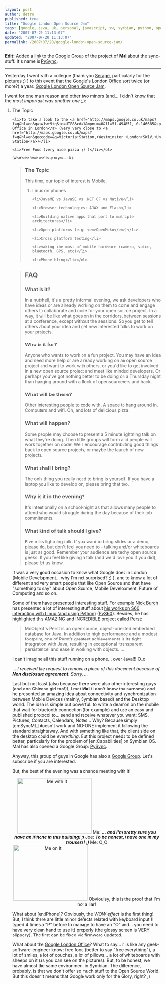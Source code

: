 ```yaml
---
layout: post
author: detro
published: true
title: "Google London Open Source Jam"
tags: [google, java, uk, personal, javascript, sw, symbian, python, opensource, curiosity, english, symbianos, projects]
date: "2007-07-20 11:13:07"
updated: "2007-07-20 11:13:07"
permalink: /2007/07/20/google-london-open-source-jam/
---
```


<strong>Edit:</strong> Added a <a href="http://groups.google.com/group/pysync">link </a>to the Google Group of the project of <strong>Mal </strong>about the sync-stuff. It's name is <a href="http://groups.google.com/group/pysync">PySync</a>.

<hr />

Yesterday I went with a collegue (thank you <a href="http://sbetelmal.blogspot.com/">Serage</a>, particularly for the pictures ;) ) to this event that the Google's London Office sort twice (or more?) a year. <a href="http://osjam.truemesh.com/">Google London Open Source Jam</a>.

I went for one main reason and other two minors (and... I didn't know that the <em>most important was another one ;)</em>):
	<ol>
<li>The Topic</li>

	<li>To take a look to the <a href="http://maps.google.co.uk/maps?f=q&hl=en&q=sw1w+9tq&ie=UTF8&cd=1&mpnum=0&ll=51.494851,-0.146685&spn=0.009806,0.020084&z=16&iwloc=addr&om=1">Google Office in London</a> (very very close to <a href="http://maps.google.co.uk/maps?f=q&hl=en&geocode=&q=Victoria+Station,+Westminster,+London+SW1V,+United+Kingdom&sll=51.494851,-0.146685&sspn=0.009806,0.020084&ie=UTF8&cd=1&mpnum=0&ll=51.495305,-0.144517&spn=0.009806,0.020084&z=16&iwloc=addr&om=1">Victoria Station</a>)</li>

	<li>Free Food (very nice pizza ;) )</li></ol>
<span style="font-size: 70%">(What's the "main one" is up to you... :-D ).</span>

<blockquote>
<h3>The Topic</h3>
This time, our topic of interest is Mobile.
	<ol>
	<li>Linux on phones</li>

	<li>JavaME vs JavaSE vs .NET CF vs Native</li>

	<li>Browser technologies: AJAX and Flash</li>

	<li>Building native apps that port to multiple architectures</li>

	<li>Open platforms (e.g. <em>OpenMoko</em>)</li>

	<li>Cross platform testing</li>

	<li>Making the most of mobile hardware (camera, voice, bluetooth, GPS, etc)</li>

	<li>Phone bling</li></ol>
</blockquote>

<!--more-->

<blockquote>
<h2>FAQ</h2>
<h3>What is it?</h3>

In a nutshell, it's a pretty informal evening, we ask developers who have ideas or are already working on them to come and engage others to collaborate and code for your open source project. In a way, it will be like what goes on in the corridors, between sessions at a conference, except without the sessions. So you get to tell others about your idea and get new interested folks to work on your projects.

<h3>Who is it for?</h3>

Anyone who wants to work on a fun project. You may have an idea and need more help or are already working on an open source project and want to work with others, or you'd like to get involved in a new open source project and meet like minded developers. Or perhaps you've got nothing better to be doing on a Thursday night than hanging around with a flock of opensourcerers and hack.

<h3>What will be there?</h3>

Other interesting people to code with. A space to hang around in. Computers and wifi. Oh, and lots of delicious pizza.

<h3>What will happen?</h3>

Some people may choose to present a 5 minute lightning talk on what they're doing. Then little groups will form and people will work together on code! We'll encourage contributing good things back to open source projects, or maybe the launch of new projects.

<h3>What shall I bring?</h3>

The only thing you really need to bring is yourself. If you have a laptop you like to develop on, please bring that too.

<h3>Why is it in the evening?</h3>

It's intentionally on a school-night as that allows many people to attend who would struggle during the day because of their job commitments.

<h3>What kind of talk should I give?</h3>

Five mins lightning talk. If you want to bring slides or a demo, please do, but don't feel you need to - talking and/or whiteboards is just as good. Remember your audience are techy open source geeks. If you feel like giving a talk (and we'd love you if you did), please let us know.</blockquote>

It was a very good occasion to know what Google does in London (Mobile Development... why I'm not surprised? ;) ), and to know a lot of different and very smart people that like Open Source and that have "something to say" about Open Source, Mobile Development, Future of Computing and so on. 

Some of them have presented interesting stuff. For example <a href="http://gagravarr.org/">Nick Burch</a> has presented a lot of interesting stuff about <a href="http://gagravarr.org/series-60/">his works on S60 interacting with Linux (and using Python)</a> (<a href="http://wiki.opensource.nokia.com/projects/PyS60">PyS60</a>). Besides, he has highlighted this AMAZING and INCREDIBLE project called <a href="https://perst.dev.java.net/">Perst</a>:
<blockquote>McObject's Perst is an open source, object-oriented embedded database for Java. In addition to high performance and a modest footprint, one of Perst’s greatest achievements is its tight integration with Java, resulting in exceptional ‘transparent persistence’ and ease in working with objects.
...</blockquote>
I can't imagine all this stuff running on a phone... over Java!!! O_o

...
<em>I received the request to remove a piece of this document because of <strong>Non disclosure agreement</strong>. Sorry.</em>
...

Last but not least (also because there were also other interesting guys (and one Chinese girl too!)), I met <strong>Mal</strong> (I don't know the surname) and he presented an amazing idea about connectivity and synchronization between Mobile Devices (mainly, Symbian based) and the Desktop world. The idea is simple but powerful: to write a deamon on the mobile that wait for bluetooth connection (for example) and use an easy and published protocol to... send and receive whatever you want: SMS, Pictures, Contacts, Calendars, Notes... Why? Because simply [en:SyncML] doesn't work and NO-ONE implement it following the standard straightaway. And with something like that, the client side on the desktop could be <em>everything</em>. But this project needs to be defined better, particularly for the problem of [en:Capabilities] on Symbian OS.
Mal has also opened a Google Group: <a href="http://groups.google.com/group/pysync">PySync</a>.

Anyway, this group of guys in Google has also a <a href="http://groups.google.com/group/london-open-source-jam">Google Group</a>. Let's subscribe if you are interested.

But, the best of the evening was a chance meeting with It!
<div align="center">
<a href="http://www.zooomr.com/photos/detronizator/2734413/" title="Photo Sharing"><img src="http://static.zooomr.com/images/2734413_ca0baca70f_m.jpg" width="240" height="180" alt="Me with It" /></a>
Me: <strong><em>... and I'm pretty sure you have an iPhone in this building! ;) </em></strong>
Joe: <strong><em>To be honest, I have one in my trousers! ;) </em></strong>
Me: O_O
</div>


<div align="center">
<a href="http://www.zooomr.com/photos/detronizator/2734416/" title="Photo Sharing"><img src="http://static.zooomr.com/images/2734416_11589b665e_m.jpg" width="240" height="180" alt="Me on It" /></a>
Obvioulsy, this is the proof that I'm not a liar!
</div>

What about [en:iPhone]? Obviously, the <em>WOW effect</em> is the first thing! But, I think there are little minor defects related with keyboard input (I typed 4 times a "P" before to manage to have an "O" and... you need to have very clean hand to use it) properly (the glossy screen is VERY slippery). The first can be fixed via firmware updated.

What about the <a href="http://www.google.co.uk/intl/en/jobs/index.html">Google London Office</a>? What to say... it is like any geek-software-engineer know: free food (better to say "free everything"), a lot of smiles, a lot of couches, a lot of pillows... a lot of whiteboards with sheeps on it (as you can see on the pictures). But, to be honest, we have almost the same environment in Symbian. The difference, probably, is that we don't offer so much stuff to the Open Source World. But this doesn't means that Google work only for the Glory, right? ;)

